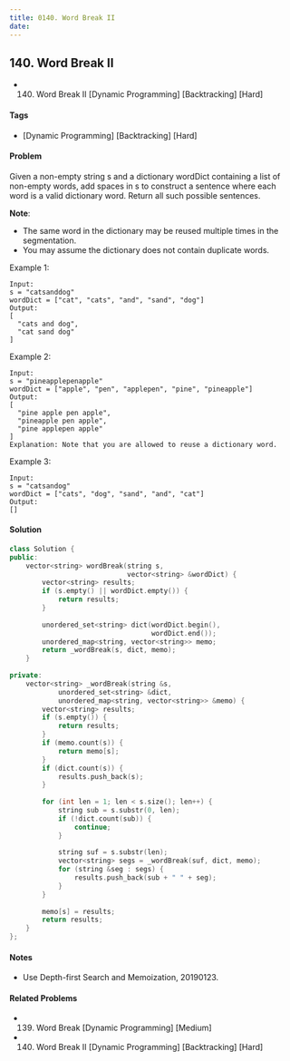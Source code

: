 ```yaml
---
title: 0140. Word Break II
date: 
---
```


## 140. Word Break II
- 140. Word Break II [Dynamic Programming] [Backtracking] [Hard]

#### Tags
- [Dynamic Programming] [Backtracking] [Hard]

#### Problem
Given a non-empty string s and a dictionary wordDict containing a list of non-empty words, add spaces in s to construct a sentence where each word is a valid dictionary word. Return all such possible sentences.

**Note**:

- The same word in the dictionary may be reused multiple times in the segmentation.
- You may assume the dictionary does not contain duplicate words.

Example 1:

    Input:
    s = "catsanddog"
    wordDict = ["cat", "cats", "and", "sand", "dog"]
    Output:
    [
      "cats and dog",
      "cat sand dog"
    ]

Example 2:

    Input:
    s = "pineapplepenapple"
    wordDict = ["apple", "pen", "applepen", "pine", "pineapple"]
    Output:
    [
      "pine apple pen apple",
      "pineapple pen apple",
      "pine applepen apple"
    ]
    Explanation: Note that you are allowed to reuse a dictionary word.

Example 3:

    Input:
    s = "catsandog"
    wordDict = ["cats", "dog", "sand", "and", "cat"]
    Output:
    []

#### Solution
``` C++
class Solution {
public:
    vector<string> wordBreak(string s, 
                             vector<string> &wordDict) {
        vector<string> results;
        if (s.empty() || wordDict.empty()) {
            return results;
        }
        
        unordered_set<string> dict(wordDict.begin(), 
                                   wordDict.end());
        unordered_map<string, vector<string>> memo;
        return _wordBreak(s, dict, memo);
    }
    
private:
    vector<string> _wordBreak(string &s, 
            unordered_set<string> &dict, 
            unordered_map<string, vector<string>> &memo) {
        vector<string> results;
        if (s.empty()) {
            return results;
        }
        if (memo.count(s)) {
            return memo[s];
        }
        if (dict.count(s)) {
            results.push_back(s);
        }
        
        for (int len = 1; len < s.size(); len++) {
            string sub = s.substr(0, len);
            if (!dict.count(sub)) {
                continue;
            }
            
            string suf = s.substr(len);
            vector<string> segs = _wordBreak(suf, dict, memo);
            for (string &seg : segs) {
                results.push_back(sub + " " + seg);
            }
        }
        
        memo[s] = results;
        return results;
    }
};
```

#### Notes
- Use Depth-first Search and Memoization, 20190123.

#### Related Problems
- 139. Word Break [Dynamic Programming] [Medium]
- 140. Word Break II [Dynamic Programming] [Backtracking] [Hard]
